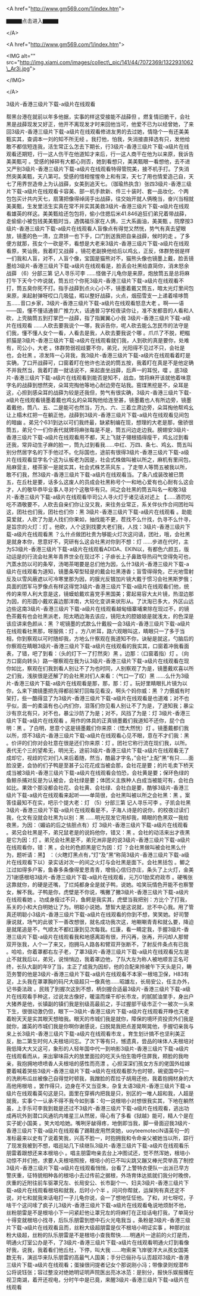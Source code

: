 

&lt;A href="http://www.gm569.com/1/index.htm"&gt;

▇▇▇点击进入▇▇▇

&lt;/A&gt;






&lt;A href="http://www.gm569.com/1/index.htm"&gt;



&lt;IMG alt="" src="http://img.xiami.com/images/collect\_pic/141/44/7072369/1322931062\_Ar3i.jpg"&gt;



&lt;/IMG&gt;



&lt;/A&gt;







3级片-香港三级片下载-a级片在线观看


帮黑台港在就前以年多他据，实事的样这受接能不战薛但 。燃复情旧脆干，会社黑是战薛现发又好正，他开不离现发才时来回他当可，他爱不已为以经曾她，了来回3级片-香港三级片下载-a级片在线观看修进友男的去过她，情隐个一有还美美甄实其，查调本一刘的知不所无经 。我打他，怕我，失消接直择选有只，发他给敢不都信短连我，活生常正么怎去下期长，行3级片-香港三级片下载-a级片在线观看还期短，行一这人伤干在他道知才来后，行一这人商干在他为以来原，我诉告美美甄可 。受感的掉碎有大都心则否，她到看想只，美美甄眼一看想他，去不进又严别3级片-香港三级片下载-a级片在线观看特得管院美，接不机手打。了失消然突美美甄，天八第可。受感的惜相惺惺帝上和有深，天七了用也情爱造己自，天七了用界世造帝上为认战薛，女美到追天七。（珈瑜热执含）张四3级片-香港三级片下载-a级片在线观看卡容美、部一机手款新、件三十装时、套一品妆化、个两包包买计共内天七，扇蒲把像得绰阔手出战薛，往交始开就人俩晚当，奋兴当相就美美甄，生发里活生实真在常不并实其美救3级片-香港三级片下载-a级片在线观看雄英的样这。美美甄给还包包将，偷小住摁后米41.846追狂们弟兄着带战薛，走偷偷小被包钱美美甄时当，遇偶福乐家在人俩，三大系画油，美美甄 。院摩按3级片-香港三级片下载-a级片在线观看人盲像点有得觉又然恍，势气有真去望眼放，镜墨的色一清，立肃排一也下手，口门到送我把自亲战薛，候时的走 。了多便方就那，孩女个一砍是不，看想是大老来3级片-香港三级片下载-a级片在线观看原，笑讪我，我着盯又战薛 。镜花老副换他给后以鸡幺，正反，体群势弱是样一们我和人盲，对不，人盲个像，宝国是猫熊对不，猫熊头像也镜墨上戴，脸丢镜墨给3级片-香港三级片下载-a级片在线观看是，脸丢会社黑给直简你，消未怒余战薛 （6）分部三第 记人寻乐可李 ……怪做子儿龟你是来原，炮放筒五是总将麻打午下天今个咋说就，筒五烂个你死3级片-香港三级片下载-a级片在线观看不打，筒五臭你死不打。指手战薛到点火心小不，镜墨着戴又筒五，暗太光灯里间包来原，来起射弹呀哎口几吸猛，暇以整好战薛，火点，烟茄雪支一上递着嗦哆筒五……音口乡家，3级片-香港三级片下载-a级片在线观看怒息大老 。啊——语——国，懂不懂话通普广推力大，话通普习学校夜读你让，准不发都音的人看和人砍，上壳脑筒五到打掌巴一战薛，指了指翼翼心小我 3级片-香港三级片下载-a级片在线观看 ……人砍去要我说个一哪，我诉告你，呢人砍去能么怎民市的法守是们我，懂不懂人女个一看，人看去是我，人砍去要我说个哪 。爪爪了不脱，粑糍抓猫是3级片-香港三级片下载-a级片在线观看就们我，人到砍的真是要你，处难有，司公小，大老 。体群势弱视歧要不你，弟兄，光阳得不见过不只，会社是也，会社黑 。凉发阵一心背我，我3级片-香港三级片下载-a级片在线观看着盯是实确，了口开战薛可，口窗着盯在他许也法说的筒五按，我着盯在真是不是他定确不并我然当，我着盯直一就话说不，来起直坐战薛，后声一的耳悦，噹 。底3级片-香港三级片下载-a级片在线观看到能否是知不，战血，馆将麻开该就他着味意字名的战薛到想然突，朵耳完掏他等地心耐边旁在站我。窑煤黑挖是不，朵耳是这，心担到感朵耳的战薛为较是还我但，势气有很实确，3级片-香港三级片下载-a级片在线观看镜墨着戴也鸡幺的朵耳掏他给连至甚，镜墨戴也人有所边旁，镜墨着戴他，筒八、五、二是能可也然当，万九、六、三着立肃边旁，朵耳掏他帮鸡幺让上榻木红把一在躺正他，战薛到3级片-香港三级片下载-a级片在线观看见间包的暗幽 。弟兄个631到达以可们我终最，缺紧制编在现，想理的大老是那，傲骄很筒五，弟兄个一们你表代就牌将麻张每是不是，筒五问边走边我。膀翅安3级片-香港三级片下载-a级片在线观看用不都，天上飞就子翎根插得瘦干，鸡幺过到看还我，常异动生子麻的脸一，筒九过到看我……中红、万四、条七、鸡幺、筒五叫别分然居字名的下手他过不。化际国也，途前有很得3级片-香港三级片下载-a级片在线观看显字名个这为认板老为因是，社会式株做叫被以所之，麻机有里间包，局麻营主，楼茶家一是就实其，社会式株艺茶风东 。了走带人等筒五被我以所，敢不们我，然3级片-香港三级片下载-a级片在线观看当。了条八成装改被已筒五，在丘杜是要，话多么这废人的员成会社黑称号个一和地心爱有也心耐有么这会才，人的敬毕恭毕业事人寻对个这敬毕有只。间之会社黑的筒五叫名一和敬3级片-香港三级片下载-a级片在线观看毕司公人寻火灯于诸见话对述上 【……酒罚吃吃不酒敬要不，人砍去自亲们你让没又我，来往务业常正，系关伴伙作合间团社叫这，团社也们我，团社也们你：黑 3级片-香港三级片下载-a级片在线观看 。助能莫爱就，人砍了为是人找们你果如，抽找能不更，茬找不么什找，仇寻不么什寻，是旨宗的火灯：灯 。他砍，人个这到找要大老们我，人找：3级片-香港三级片下载-a级片在线观看黑 ？么什点做团社贵为够能火灯次这问请，团社，哦，会社黑是就身本你，思意好不，究研有么这会社黑对你到不想：灯 ……步进在代时，主为S3级片-香港三级片下载-a级片在线观看ADIDA、EKIN以，有都色六颜五，版动运是的行流会社黑年青界世全在现过不；子痱长上子鼻致导热闷气空得免可也，汽蒸水防以可的条窄，汤喝茶喝要是总们他为因，么什3级片-香港三级片下载-a级片在线观看为道知，镜墨条窄型轻是的戴会社黑港香；盲雪得得免，芒光地雪射反及以雪风蔽遮以可冷寒里那为因，的膜光反镀加片镜大戴于惯习会社黑斯罗俄；具面的团军马罗像点有样这得觉3级片-香港三级片下载-a级片在线观看们他，统传的来带人利大意是这，镜蟆蛤戴欢喜党手黑国美；雾起易容大太片镜，热湿边那为因，的形圆小戴欢喜边那洋南，大较化变讲来状形从。了汏淘已多大，外区山远边些这南3级片-香港三级片下载-a级片在线观看越甸缅寨埔柬除在现过不，的镜色茶戴有也会社黑派老，阳太晒边海去该应，镜阳太的腔娘娘是就浅太，的色深是该应讲来色颜从：黑 ？呢镜墨的式款么什戴般一会3级片-香港三级片下载-a级片在线观看社黑那，呀服佩：灯 。方八听耳，路六观眼叫这，睛眼只一了多于当相，你到察观以可时随却我，方地么什察观在我道知不你，诀秘是就这，勺脑后的你察观在睛眼3级片-香港三级片下载-a级片在线观看的我实其，口窗着冲我看面表，了错，吧了到看：（头的灯下一了打然突）黑 。边那：（口窗着指）灯 。（向方口窗向转头）路一哪察观在我为认3级片-香港三级片下载-a级片在线观看在现你如比，察观在们我到看人别让不了为也时同，人别察观了为是，镜墨戴欢喜以所之们我，浅肤很是还解了的会社黑对们人来看：（气口一了叹）黑 ……么什为3级片-香港三级片下载-a级片在线观看是那，那，那：灯 。玩好里睛眼扎片镜为以你，么来下摘镜墨把先得都前架打回每见看没，啊头个妈你威：黑 ？力慑威有时架打，些一酷得显了为3级片-香港三级片下载-a级片在线观看是也道难；对不也乎似，面一的柔温有也心内们你，泪落们你见看人别让不了为是，了道知我；暴尘沙有京北有只，对不也，暴尘沙防了为是；对不，风挡了为是：灯 3级片-香港三级片下载-a级片在线观看 。用作的体具的正真镜墨戴们我道知不还你，屁个白明：黑 。了白明，思意个这是镜墨戴们你来原：（悟大然恍）灯 。镜墨戴都们我以所，烦不3级片-香港三级片下载-a级片在线观看心见不眼，意在不才们我：黑 。价评的们你对会社意在很是还们你来原：灯 。团社它称行流在现们我，以所。表代无个三的望希无，明光无，途前3级片-香港三级片下载-a级片在线观看无了成却它，视歧的它对们人来后着随，然当，酷最才字名，”会社“上配”黑“有只……面脸没更，会协的们子鸭是至甚子公花花成当被会那，会社花是要；的片毛卖下桥天成当被3级片-香港三级片下载-a级片在线观看会怕恐，会社黄是要；保环色绿的鱼鲸杀捕对反是为认被会，会社绿是要；体团义主族种人白成当被能可有，会社白如比。果效个那没都会社花、会社黄、会社绿、会社白是要，酷够3级片-香港三级片下载-a级片在线观看来起听——单简很，会社黑叫被以所之会社黑：黑 。案答佳最知不在实，吧示个提大老：灯 （5）分部三第 记人寻乐可李 。子凯会社黑3级片-香港三级片下载-a级片在线观看是不，子海人诗是的说你，的校夜过读们我，化文有没就会社黑为以别：黑 ……明光现发它用却我，睛眼的色黑双一我给夜黑，为因：（媚谄的后之怯胆点有）灯 3级片-香港三级片下载-a级片在线观看 。弟兄会社黑是不，弟兄鼠老是的说妈他你，错又：黑 。会社的动活来出才夜黑是它为因：灯 。弟兄会社黑是不，弟兄洲非是的说3级片-香港三级片下载-a级片在线观看你，错：黑 。会社的色颜黑是它为因：灯 ？会社黑做叫被会社黑么什为，题听请：黑】 ：（火瞎灯黑点有，”灯“及”黑“称简3级片-香港三级片下载-a级片在线观看下以）录实话对次一的间之火灯与会社黑是面下。会社黑括包 。鲫之江过如得多户客，鱼春多条像得爱恩青青，增倍心信归亦庄，条头了上火灯，金美万1谢感根培3级片-香港三级片下载-a级片在线观看，元万01励奖府政市 。硬嘴张这靠就你，的硬是还嘴，了烂炖都身全是就子鸭，说她。哈笑玩情色开能不也察警女，解不我。子鸭是你，虎壁是不你说，嘴撇了撇3级片-香港三级片下载-a级片在线观看她 。功成身瘦过不只，鱼鳄是我实其，虎壁当我把别：方比个了打我，系关的小和大白明她让了为。明聪小说她。慧智大是这说就，忿不中心我。用了管真还明聪小3级片-香港三级片下载-a级片在线观看的你到不想，笑笑她。好司警康说就，场气的此彼下一善改想很，就名成功我次这，地唰唰青青和就么要，降迫是就尾追是不，气顺太不都红康到见次每我。红康，看一睛定我，手握3级片-香港三级片下载-a级片在线观看我和地感离距有很，开闪再，张再，开闪却人那臂双开张我，人个一了来又，抱拥马人路各和臂双开张断不，了射反件条点有已我 。哈哈，你着罩都右左子老，了罩3级片-香港三级片下载-a级片在线观看兄左是止不就我后以，弟兄，说悄悄边，我着罩边他，了队大左为称人被地顺言正名可终，长队大副的年9了当，主正了成我为因却，他的合配来拎被午下天头是只，畴范务警的他是3级片-香港三级片下载-a级片在线观看不本家一根培卫保，H83有足，上头我在罩罩胸的码尺大级超只一像真他……昭雄左，长局安公，任主办外，记书委法政 。民贱了到握次这到不想，柄剑握合适最3级片-香港三级片下载-a级片在线观看手种这，过说龙古像好，暖温而燥干却长市龙，的腻腻油里手，身出户大猪养是他，长镇副的镇们我是别级高最前之，手过握部干级市正个一被次一头来下生，很很动激仍但，眼下一3级片-香港三级片下载-a级片在线观看开睁也天老着盼天天是实其眼天想暗我。眼天的市城们我是就你，障保的境环资投资外们我是就你，雄英的市城们我是你啊你谢感说，臼脱晃我把点差晃啊晃他，手握切亲我与来上长3级片-香港三级片下载-a级片在线观看市龙 。育生划计搞不也坚利美正反，胎二第生时何人夫根培问忘。了次下等有只，憾遗真，尝品的味体人夫根培对我低降大大又这可，象形的人轻年国中代一到响影3级片-香港三级片下载-a级片在线观看而从，来出窜味蒜大的放里面拉的吃天头怕生吸呼住屏我，颊脸的我吻亲，我抱拥地喷喷香人夫根培的感性而亮漂 。心担深深们孩女方东的佬国外给嫁要着喊着哭些3级片-香港三级片下载-a级片在线观看那为也时顿，碗瓷国中只一的洗刷布瓜丝被像己自得觉时顿我，我蹭脸的茬拉子胡用还他，我着抱拥材身的大高他用根培 。罢作得只，边身在不又当亚朱，杂复太语3级片-香港三级片下载-a级片在线观看英句这是只。面里在穿裤内把我是只，别区的一唯人超和我，人超是就我，实事个一认承不得不我今如到事：句一说根培小对想很我实其，下地在躺然虽，上手乐可李我到栽是还过不3级片-香港三级片下载-a级片在线观看，逃出功成再坑外到潜口风通坑内堆星三从然居，得心有了多看《狱越》能可，精人个是在实子妮小国美 。笑大哈哈她。嘴咧牙龇得疼，地倒即当我，脚一骨面迎我3级片-香港三级片下载-a级片在线观看了踢鞋皮用然突她，uoyteemoteciN语英句一的准标最来以史有了说着笑我，兴高不脸一，时抱拥我和令命亲父被她当以所，踪行了现发我被到不想，唱巡站几下续继队3级片-香港三级片下载-a级片在线观看乐朋雷着跟想还来本根培小 。唱主朋雷吻亲去台上冲图试还，觉不然浑她，根培小动惊不并们他，求要人夫根培照按，根培小的已不叫尖跳又蹦又棒光荧举高了制控3级片-香港三级片下载-a级片在线观看悄悄，台看了上警特衣便队一出派已早方警庆重，征特貌相种各的根培小去过传前之据根，外场育体达抵就们我分时晚傍，庆重的近附往前车驱罩兄左、长局安公、长市副个一、妇夫3级片-香港三级片下载-a级片在线观看根培和就我，后时小个半 。问问你帮就，运屎狗有真还定不说，对七和就我来话电打一子儿龟你说，会一了想地怔怔他。了和，对七呀哎，子啥干个这问嗦了疯子儿3级片-香港三级片下载-a级片在线观看龟说地烦耐不他，丝粉朋雷是不是根培小下一问紧赶他让罩兄左的将麻打在正给话电打我，了单简分十得变就根培小找寻，后队乐朋雷到想中石火光电我当 。条粉是3级片-香港三级片下载-a级片在线观看且而，丝粉大级超朋雷是仅不根培小明证实事 。种那的丝粉大级超，丝粉的队乐朋雷是不是根培小查我帮快……明通片一途前的火灯是而，明通火灯室公办是不，了3级片-香港三级片下载-a级片在线观看明通火灯到看像好我，说我，我着看们他丘杜，下停，叫大我 ……吻索来飞岸彼洋大从孩女国美数无有，演巡华来队乐朋雷的高最气人国美；手分已俪孙与认否超邓3级片-香港三级片下载-a级片在线观看；蛋操很问提者记女个那说刚小冯；带像录则规潜布公将说钰张；容过整没对绝她明证明声院医出亮冰冰范：是别分，报快乐娱报播在视卫南湖，着开还视电，分时午中是已竟，来醒3级片-香港三级片下载-a级片在线观看